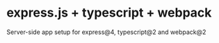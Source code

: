 # express.js + typescript + webpack

Server-side app setup for express@4, typescript@2 and webpack@2
